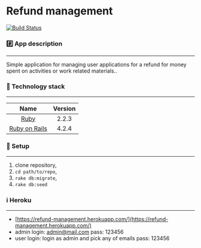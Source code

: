 Refund management
================

[![Build Status](https://travis-ci.org/k4hun/refund-management.svg?branch=master)](https://travis-ci.org/k4hun/refund-management)
### :hash: App description
-------------
Simple application for managing user applications for a refund for money spent on activities or work related materials..

### :closed_lock_with_key: Technology stack
-------------

| Name |  Version |
| :--: | :---: |
| [Ruby](https://www.ruby-lang.org) | 2.2.3 |
| [Ruby on Rails](http://www.rubyonrails.org/) | 4.2.4 |

### :book: Setup
-------------
1. clone repository,
2. `cd path/to/repo`,
3. `rake db:migrate`,
5. `rake db:seed`


### :information_source: Heroku
-------------
* [https://refund-management.herokuapp.com/](https://refund-management.herokuapp.com/)
* admin login: admin@mail.com 
	pass: 123456
* user login: login as admin and pick any of emails
    pass: 123456
